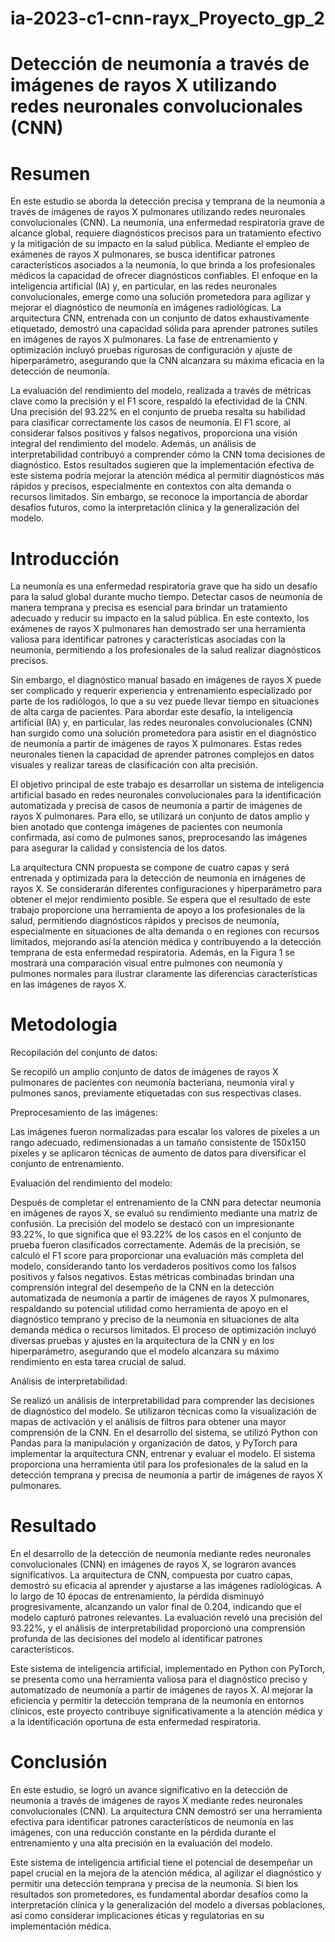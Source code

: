 # ia-2023-c1-cnn-rayx_Proyecto_gp_2
# Detección de neumonía a través de imágenes de rayos X utilizando redes neuronales convolucionales (CNN)

# Resumen

En este estudio se aborda la detección precisa y temprana de la neumonía a través de imágenes de rayos X pulmonares utilizando redes neuronales convolucionales (CNN). La neumonía, una enfermedad respiratoria grave de alcance global, requiere diagnósticos precisos para un tratamiento efectivo y la mitigación de su impacto en la salud pública. Mediante el empleo de exámenes de rayos X pulmonares, se busca identificar patrones característicos asociados a la neumonía, lo que brinda a los profesionales médicos la capacidad de ofrecer diagnósticos confiables. El enfoque en la inteligencia artificial (IA) y, en particular, en las redes neuronales convolucionales, emerge como una solución prometedora para agilizar y mejorar el diagnóstico de neumonía en imágenes radiológicas. La arquitectura CNN, entrenada con un conjunto de datos exhaustivamente etiquetado, demostró una capacidad sólida para aprender patrones sutiles en imágenes de rayos X pulmonares. La fase de entrenamiento y optimización incluyó pruebas rigurosas de configuración y ajuste de hiperparámetro, asegurando que la CNN alcanzara su máxima eficacia en la detección de neumonía.

La evaluación del rendimiento del modelo, realizada a través de métricas clave como la precisión y el F1 score, respaldó la efectividad de la CNN. Una precisión del 93.22% en el conjunto de prueba resalta su habilidad para clasificar correctamente los casos de neumonía. El F1 score, al considerar falsos positivos y falsos negativos, proporciona una visión integral del rendimiento del modelo. Además, un análisis de interpretabilidad contribuyó a comprender cómo la CNN toma decisiones de diagnóstico. Estos resultados sugieren que la implementación efectiva de este sistema podría mejorar la atención médica al permitir diagnósticos más rápidos y precisos, especialmente en contextos con alta demanda o recursos limitados. Sin embargo, se reconoce la importancia de abordar desafíos futuros, como la interpretación clínica y la generalización del modelo.

# Introducción

La neumonía es una enfermedad respiratoria grave que ha sido un desafío para la salud global durante mucho tiempo. Detectar casos de neumonía de manera temprana y precisa es esencial para brindar un tratamiento adecuado y reducir su impacto en la salud pública. En este contexto, los exámenes de rayos X pulmonares han demostrado ser una herramienta valiosa para identificar patrones y características asociadas con la neumonía, permitiendo a los profesionales de la salud realizar diagnósticos precisos.

Sin embargo, el diagnóstico manual basado en imágenes de rayos X puede ser complicado y requerir experiencia y entrenamiento especializado por parte de los radiólogos, lo que a su vez puede llevar tiempo en situaciones de alta carga de pacientes.
Para abordar este desafío, la inteligencia artificial (IA) y, en particular, las redes neuronales convolucionales (CNN) han surgido como una solución prometedora para asistir en el diagnóstico de neumonía a partir de imágenes de rayos X pulmonares. Estas redes neuronales tienen la capacidad de aprender patrones complejos en datos visuales y realizar tareas de clasificación con alta precisión.

El objetivo principal de este trabajo es desarrollar un sistema de inteligencia artificial basado en redes neuronales convolucionales para la identificación automatizada y precisa de casos de neumonía a partir de imágenes de rayos X pulmonares. Para ello, se utilizará un conjunto de datos amplio y bien anotado que contenga imágenes de pacientes con neumonía confirmada, así como de pulmones sanos, preprocesando las imágenes para asegurar la calidad y consistencia de los datos.

La arquitectura CNN propuesta se compone de cuatro capas y será entrenada y optimizada para la detección de neumonía en imágenes de rayos X. Se considerarán diferentes configuraciones y hiperparámetro para obtener el mejor rendimiento posible. Se espera que el resultado de este trabajo proporcione una herramienta de apoyo a los profesionales de la salud, permitiendo diagnósticos rápidos y precisos de neumonía, especialmente en situaciones de alta demanda o en regiones con recursos limitados, mejorando así la atención médica y contribuyendo a la detección temprana de esta enfermedad respiratoria.
Además, en la Figura 1 se mostrará una comparación visual entre pulmones con neumonía y pulmones normales para ilustrar claramente las diferencias características en las imágenes de rayos X.

# Metodologia

Recopilación del conjunto de datos:

Se recopiló un amplio conjunto de datos de imágenes de rayos X pulmonares de pacientes con neumonía bacteriana, neumonía viral y pulmones sanos, previamente etiquetadas con sus respectivas clases.

Preprocesamiento de las imágenes:

Las imágenes fueron normalizadas para escalar los valores de píxeles a un rango adecuado, redimensionadas a un tamaño consistente de 150x150 píxeles y se aplicaron técnicas de aumento de datos para diversificar el conjunto de entrenamiento.

Evaluación del rendimiento del modelo:

Después de completar el entrenamiento de la CNN para detectar neumonía en imágenes de rayos X, se evaluó su rendimiento mediante una matriz de confusión. La precisión del modelo se destacó con un impresionante 93.22%, lo que significa que el 93.22% de los casos en el conjunto de prueba fueron clasificados correctamente. Además de la precisión, se calculó el F1 score para proporcionar una evaluación más completa del modelo, considerando tanto los verdaderos positivos como los falsos positivos y falsos negativos. Estas métricas combinadas brindan una comprensión integral del desempeño de la CNN en la detección automatizada de neumonía a partir de imágenes de rayos X pulmonares, respaldando su potencial utilidad como herramienta de apoyo en el diagnóstico temprano y preciso de la neumonía en situaciones de alta demanda médica o recursos limitados. El proceso de optimización incluyó diversas pruebas y ajustes en la arquitectura de la CNN y en los hiperparámetro, asegurando que el modelo alcanzara su máximo rendimiento en esta tarea crucial de salud.

Análisis de interpretabilidad:

Se realizó un análisis de interpretabilidad para comprender las decisiones de diagnóstico del modelo. Se utilizaron técnicas como la visualización de mapas de activación y el análisis de filtros para obtener una mayor comprensión de la CNN.
En el desarrollo del sistema, se utilizó Python con Pandas para la manipulación y organización de datos, y PyTorch para implementar la arquitectura CNN, entrenar y evaluar el modelo. El sistema proporciona una herramienta útil para los profesionales de la salud en la detección temprana y precisa de neumonía a partir de imágenes de rayos X pulmonares.

# Resultado

En el desarrollo de la detección de neumonía mediante redes neuronales convolucionales (CNN) en imágenes de rayos X, se lograron avances significativos. La arquitectura de CNN, compuesta por cuatro capas, demostró su eficacia al aprender y ajustarse a las imágenes radiológicas. A lo largo de 10 épocas de entrenamiento, la pérdida disminuyó progresivamente, alcanzando un valor final de 0.204, indicando que el modelo capturó patrones relevantes. La evaluación reveló una precisión del 93.22%, y el análisis de interpretabilidad proporcionó una comprensión profunda de las decisiones del modelo al identificar patrones característicos.

Este sistema de inteligencia artificial, implementado en Python con PyTorch, se presenta como una herramienta valiosa para el diagnóstico preciso y automatizado de neumonía a partir de imágenes de rayos X. Al mejorar la eficiencia y permitir la detección temprana de la neumonía en entornos clínicos, este proyecto contribuye significativamente a la atención médica y a la identificación oportuna de esta enfermedad respiratoria.

# Conclusión

En este estudio, se logró un avance significativo en la detección de neumonía a través de imágenes de rayos X mediante redes neuronales convolucionales (CNN). La arquitectura CNN demostró ser una herramienta efectiva para identificar patrones característicos de neumonía en las imágenes, con una reducción constante en la pérdida durante el entrenamiento y una alta precisión en la evaluación del modelo.

Este sistema de inteligencia artificial tiene el potencial de desempeñar un papel crucial en la mejora de la atención médica, al agilizar el diagnóstico y permitir una detección temprana y precisa de la neumonía. Si bien los resultados son prometedores, es fundamental abordar desafíos como la interpretación clínica y la generalización del modelo a diversas poblaciones, así como considerar implicaciones éticas y regulatorias en su implementación médica.










